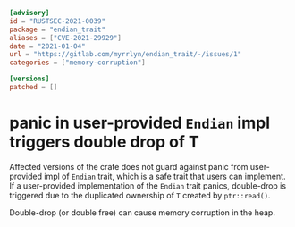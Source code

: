 ```toml
[advisory]
id = "RUSTSEC-2021-0039"
package = "endian_trait"
aliases = ["CVE-2021-29929"]
date = "2021-01-04"
url = "https://gitlab.com/myrrlyn/endian_trait/-/issues/1"
categories = ["memory-corruption"]

[versions]
patched = []
```

# panic in user-provided `Endian` impl triggers double drop of T

Affected versions of the crate does not guard against panic from user-provided impl of `Endian` trait, which is a safe trait that users can implement.
If a user-provided implementation of the `Endian` trait panics, double-drop is triggered due to the duplicated ownership of `T` created by `ptr::read()`.

Double-drop (or double free) can cause memory corruption in the heap.
